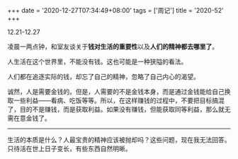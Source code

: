 +++
date = '2020-12-27T07:34:49+08:00'
tags = ['周记']
title = '2020-52'
+++

12.21-12.27

凌晨一两点钟，和室友谈关于**钱对生活的重要性**以及**人们的精神都去哪里了**。

人生活在这个世界里，不能没有钱。这也可能是一种狭隘的看法。

人们都在追逐实际的钱，却忘了自己的精神，忽略了自己内心的渴望。

诚然，人是需要金钱的。但是，人需要的不是金钱本身，而是通过金钱能给自己换取一些利益——看病、吃饭等等。所以，在这样赚钱的过程中，不要把目标搞混了，目的不是赚钱，而是获取利益。如果没有赚钱，但能获取同等利益，那么就无需在意金钱了。

---

生活的本质是什么？人最宝贵的精神应该被抛却吗？这些问题，现在我无法回答。只待活在世上日子变长，有些东西自然明晰。
